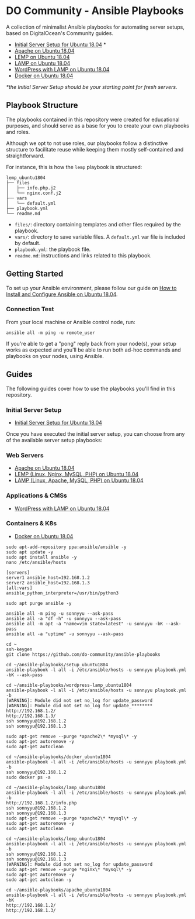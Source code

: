 # DO Community - Ansible Playbooks

A collection of minimalist Ansible playbooks for automating server setups, based on DigitalOcean's Community guides.

- [Initial Server Setup for Ubuntu 18.04](https://github.com/do-community/ansible-playbooks/tree/master/setup_ubuntu1804) *
- [Apache on Ubuntu 18.04](https://github.com/do-community/ansible-playbooks/tree/master/apache_ubuntu1804)
- [LEMP on Ubuntu 18.04](https://github.com/do-community/ansible-playbooks/tree/master/lemp_ubuntu1804)
- [LAMP on Ubuntu 18.04](https://github.com/do-community/ansible-playbooks/tree/master/lamp_ubuntu1804)
- [WordPress with LAMP on Ubuntu 18.04](https://github.com/do-community/ansible-playbooks/tree/master/wordpress-lamp_ubuntu1804)
- [Docker on Ubuntu 18.04](https://github.com/do-community/ansible-playbooks/tree/master/docker_ubuntu1804)

_\*the Initial Server Setup should be your starting point for fresh servers._

## Playbook Structure

The playbooks contained in this repository were created for educational purposes, and should serve as a base for you to create your own playbooks and roles.

Although we opt to not use roles, our playbooks follow a distinctive structure to facilitate reuse while keeping them mostly self-contained and straightforward.

For instance, this is how the `lemp` playbook is structured:

```
lemp_ubuntu1804
├── files
│   ├── info.php.j2
│   └── nginx.conf.j2
├── vars
│   └── default.yml
├── playbook.yml
└── readme.md
```


- `files/`: directory containing templates and other files required by the playbook.
- `vars/`: directory to save variable files. A `default.yml` var file is included by default.
- `playbook.yml`: the playbook file.
- `readme.md`: instructions and links related to this playbook.

## Getting Started

To set up your Ansible environment, please follow our guide on [How to Install and Configure Ansible on Ubuntu 18.04](https://www.digitalocean.com/community/tutorials/how-to-install-and-configure-ansible-on-ubuntu-18-04).

### Connection Test

From your local machine or Ansible control node, run:

```command
ansible all -m ping -u remote_user
```

If you're able to get a "pong" reply back from your node(s), your setup works as expected and you'll be able to run both ad-hoc commands and playbooks on your nodes, using Ansible.

## Guides

The following guides cover how to use the playbooks you'll find in this repository.

### Initial Server Setup

- [Initial Server Setup for Ubuntu 18.04](https://www.digitalocean.com/community/tutorials/how-to-install-and-configure-ansible-on-ubuntu-18-04)

Once you have executed the initial server setup, you can choose from any of the available server setup playbooks:

### Web Servers
- [Apache on Ubuntu 18.04](https://www.digitalocean.com/community/tutorials/how-to-use-ansible-to-install-and-set-up-apache-on-ubuntu-18-04)
- [LEMP (Linux, Nginx, MySQL, PHP) on Ubuntu 18.04](https://www.digitalocean.com/community/tutorials/how-to-use-ansible-to-install-and-set-up-lemp-on-ubuntu-18-04)
- [LAMP (Linux, Apache, MySQL, PHP) on Ubuntu 18.04](https://www.digitalocean.com/community/tutorials/how-to-use-ansible-to-install-and-set-up-lamp-on-ubuntu-18-04)

### Applications & CMSs

- [WordPress with LAMP on Ubuntu 18.04](https://www.digitalocean.com/community/tutorials/how-to-use-ansible-to-install-and-set-up-wordpress-with-lamp-on-ubuntu-18-04)

### Containers & K8s
- [Docker on Ubuntu 18.04](https://www.digitalocean.com/community/tutorials/how-to-use-ansible-to-install-and-set-up-docker-on-ubuntu-18-04)

```command
sudo apt-add-repository ppa:ansible/ansible -y
sudo apt update -y
sudo apt install ansible -y
nano /etc/ansible/hosts
```

```command
[servers]
server1 ansible_host=192.168.1.2
server2 ansible_host=192.168.1.3
[all:vars]
ansible_python_interpreter=/usr/bin/python3
```
```command
sudo apt purge ansible -y
```
```command
ansible all -m ping -u sonnyyu --ask-pass
ansible all -a "df -h" -u sonnyyu --ask-pass
ansible all -m apt -a "name=vim state=latest" -u sonnyyu -bK --ask-pass
ansible all -a "uptime" -u sonnyyu --ask-pass
```
```command
cd ~
ssh-keygen
git clone https://github.com/do-community/ansible-playbooks
```
```command
cd ~/ansible-playbooks/setup_ubuntu1804
ansible-playbook -l all -i /etc/ansible/hosts -u sonnyyu playbook.yml  -bK --ask-pass
```
```command
cd ~/ansible-playbooks/wordpress-lamp_ubuntu1804
ansible-playbook -l all -i /etc/ansible/hosts -u sonnyyu playbook.yml  -b
[WARNING]: Module did not set no_log for update_password
[WARNING]: Module did not set no_log for update_********
http://192.168.1.2/
http://192.168.1.3/
ssh sonnyyu@192.168.1.2
ssh sonnyyu@192.168.1.3
```
```command
sudo apt-get remove --purge *apache2\* *mysql\* -y
sudo apt-get autoremove -y
sudo apt-get autoclean 
```
```command
cd ~/ansible-playbooks/docker_ubuntu1804
ansible-playbook -l all -i /etc/ansible/hosts -u sonnyyu playbook.yml  -b
ssh sonnyyu@192.168.1.2
sudo docker ps -a
```
```command
cd ~/ansible-playbooks/lamp_ubuntu1804
ansible-playbook -l all -i /etc/ansible/hosts -u sonnyyu playbook.yml  -b 
http://192.168.1.2/info.php
ssh sonnyyu@192.168.1.2
ssh sonnyyu@192.168.1.3
sudo apt-get remove --purge *apache2\* *mysql\* -y
sudo apt-get autoremove -y
sudo apt-get autoclean 
```
```command
cd ~/ansible-playbooks/lemp_ubuntu1804
ansible-playbook -l all -i /etc/ansible/hosts -u sonnyyu playbook.yml  -b 
ssh sonnyyu@192.168.1.2
ssh sonnyyu@192.168.1.3
[WARNING]: Module did not set no_log for update_password
sudo apt-get remove --purge *nginx\* *mysql\* -y
sudo apt-get autoremove -y
sudo apt-get autoclean -y
```
```command
cd ~/ansible-playbooks/apache_ubuntu1804
ansible-playbook -l all -i /etc/ansible/hosts -u sonnyyu playbook.yml  -bK
http://192.168.1.2/
http://192.168.1.3/
```

